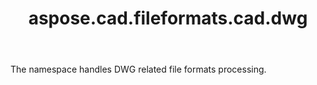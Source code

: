﻿---
title: aspose.cad.fileformats.cad.dwg
second_title: Aspose.CAD for Python via .NET API References
description: 
type: docs
weight: 10
url: /python-net/aspose.cad.fileformats.cad.dwg/
is_root: false
---

The namespace handles DWG related file formats processing.


